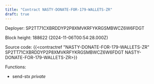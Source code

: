 ```yaml
---
title: "Contract NASTY-DONATE-FOR-179-WALLETS-ZR"
draft: true
---
```

Deployer: SP2TT71CXBRDDYP2P8XMVKRFYKRGSMBWCZ6W6FDGT


 



Block height: 188622 (2024-11-06T00:54:28.000Z)

Source code: {{<contractref "NASTY-DONATE-FOR-179-WALLETS-ZR" SP2TT71CXBRDDYP2P8XMVKRFYKRGSMBWCZ6W6FDGT NASTY-DONATE-FOR-179-WALLETS-ZR>}}

Functions:

* send-stx _private_
